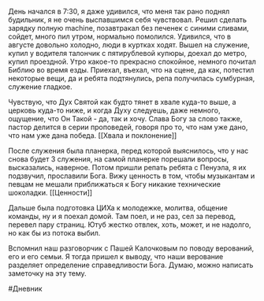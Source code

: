 День начался в 7:30, я даже удивился, что меня так рано поднял будильник, я не очень выспавшимся себя чувствовал. Решил сделать зарядку полную machine, позавтракал без печенек с синими сливами, сойдет, много пил утром, нормально помолился. Удивился, что в августе довольно холодно, люди в куртках ходят. Вышел на служение, купил у водителя талончик с пятирублевой купюры, доехал до метро, купил проездной. Утро какое-то прекрасно спокойное, немного почитал Библию во время езды. Приехал, въехал, что на сцене, да как, потестил некоторые вещи, да и ребята подтянулись, репа получилась сумбурная, служение гладкое. 

Чувствую, что Дух Святой как будто тянет в хвале куда-то выше, а церковь куда-то ниже, и когда Духу следуешь, даже немного, ощущение, что Он Такой - да, так и хочу. Слава Богу за слово также, пастор делится в серии проповедей, говоря про то, что нам уже дано, что нам уже дана победа. 
[[Хвала и поклонение]]

После служения была планерка, перед которой выяснилось, что у нас снова будет 3 служения, на самой планерке порешали вопросы, высказались, наверное. Потом пришли репать ребята с Пенуэла, я их подзвучил, прославили Бога. 
Вижу ценность в том, чтобы музыкантам и певцам не мешали приближаться к Богу никакие технические шоколадки.
[[Ценности]]

Дальше была подготовка ЦИХа к молодежке, молитва, общение команды, ну и я поехал домой. Там поел, и не раз, сел за перевод, перевел пару страниц. Ютуб жестко отвлек, хоть, может, и не надолго, но как бы из потока выбил.

Вспомнил наш разговорчик с Пашей Калочковым по поводу верований, его и его семьи. Я тогда пришел к выводу, что наши верование разделяет определение справедливости Бога. Думаю, можно написать заметочку на эту тему.

#Дневник